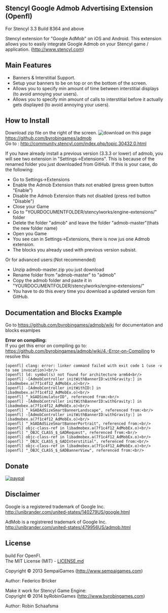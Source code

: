 ## Stencyl Google Admob Advertising Extension (Openfl)

For Stencyl 3.3 Build 8364 and above

Stencyl extension for "Google AdMob" on iOS and Android. This extension allows you to easily integrate Google Admob on your Stencyl game / application. (http://www.stencyl.com)

## Main Features

  * Banners & Interstitial Support.
  * Setup your banners to be on top or on the bottom of the screen.
  * Allows you to specify min amount of time between interstitial displays (to avoid annoying your users).
  * Allows you to specify min amount of calls to interstitial before it actually gets displayed (to avoid annoying your users).

## How to Install
Download zip file on the right of the screen. ![download](http://www.byrobingames.com/stencyl/heyzap/download.png) on this page  https://github.com/byrobingames/admob<br />
Go to : http://community.stencyl.com/index.php/topic,30432.0.html

If you have already install a previous version (3.3.3 or lower) of admob, you will see two extension in "Settings->Extensions". This is because of the renamed folder you just downloaded from GitHub.
If this is your case, do the following:
- Go to Settings->Extensions
- Enable the Admob Extension thats not enabled (press green button "Enable")
- Disable the Admob Extension thats not disabled (press red button "Disable")
- Close your Game
- Go to "YOURDOCUMENTFOLDER/stencylworks/engine-extensions/" folder
- Delete the folder "admob" and leave the folder "admob-master"(thats the new folder name)
- Open you Game
- You see can in Settings->Extensions, there is now jus one Admob extension.
- The blocks you already used with previous version subsist.

Or for advanced users:(Not recommended)
- Unzip admob-master.zip you just download
- Rename folder from "admob-master" to "admob"
- Copy the admob folder and paste it in "YOURDOCUMENTFOLDER/stencylworks/engine-extensions/"
- You have to do this every time you download a updated version fom GitHub.

## Documentation and Blocks Example

Go to https://github.com/byrobingames/admob/wiki for documentation and blocks examlpes

**Error on compiling:**<br/>
If you get this error on compiling go to: https://github.com/byrobingames/admob/wiki/4.-Error-on-Compiling to resolve this<br/>

    [openfl] clang: error: linker command failed with exit code 1 (use -v to see invocation)<br/>
    [openfl] ld: symbol(s) not found for architecture arm64<br/>
    [openfl] -[AdmobController initWithBannerID:withGravity:] in libadmobex.a(7f1c4f12_AdMobEx.o)<br/>
    [openfl] -[AdmobController initWithID:] in libadmobex.a(7f1c4f12_AdMobEx.o)<br/>
    [openfl] "_kGADSimulatorID", referenced from:<br/>
    [openfl] -[AdmobController initWithBannerID:withGravity:] in libadmobex.a(7f1c4f12_AdMobEx.o)<br/>
    [openfl] "_kGADAdSizeSmartBannerLandscape", referenced from:<br/>
    [openfl] -[AdmobController initWithBannerID:withGravity:] in libadmobex.a(7f1c4f12_AdMobEx.o)<br/>
    [openfl] "_kGADAdSizeSmartBannerPortrait", referenced from:<br/>
    [openfl] objc-class-ref in libadmobex.a(7f1c4f12_AdMobEx.o)<br/>
    [openfl] "_OBJC_CLASS_$_GADRequest", referenced from:<br/>
    [openfl] objc-class-ref in libadmobex.a(7f1c4f12_AdMobEx.o)<br/>
    [openfl] "_OBJC_CLASS_$_GADInterstitial", referenced from:<br/>
    [openfl] objc-class-ref in libadmobex.a(7f1c4f12_AdMobEx.o)<br/>
    [openfl] "_OBJC_CLASS_$_GADBannerView", referenced from:<br/>

## Donate

[![paypal](https://www.paypalobjects.com/en_US/i/btn/btn_donateCC_LG.gif)](https://www.paypal.com/cgi-bin/webscr?cmd=_s-xclick&hosted_button_id=HKLGFCAGKBMFL)<br />

## Disclaimer

Google is a registered trademark of Google Inc. http://unibrander.com/united-states/140279US/google.html

AdMob is a registrered trademark of Google Inc. http://unibrander.com/united-states/479956US/admob.html

## License
build For OpenFl.<br/>
The MIT License (MIT) - [LICENSE.md](LICENSE.md)

Copyright &copy; 2013 SempaiGames (http://www.sempaigames.com)

Author: Federico Bricker

Make it work for Stencyl Game Engine:<br/>
Copyright © 2014 byRobinGames (http://www.byrobingames.com)

Author: Robin Schaafsma
